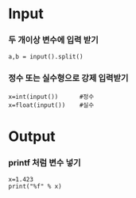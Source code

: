 # Input

### 두 개이상 변수에 입력 받기

```
a,b = input().split()
```

### 정수 또는 실수형으로 강제 입력받기

```
x=int(input())      #정수
x=float(input())    #실수
```

# Output

### **printf 처럼 변수 넣기**

```
x=1.423
print("%f" % x)
```
